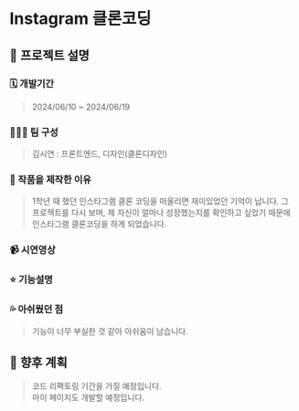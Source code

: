 # Instagram 클론코딩

## 📌 프로젝트 설명

### 🗓️ 개발기간
> 2024/06/10 ~ 2024/06/19

### 💁🏻‍♀️ 팀 구성
> 김시연 : 프론트엔드, 디자인(클론디자인)

### 💬 작품을 제작한 이유
> 1학년 때 했던 인스타그램 클론 코딩을 떠올리면 재미있었던 기억이 납니다. 그 프로젝트를 다시 보며, 제 자신이 얼마나 성장했는지를 확인하고 싶었기 때문에 인스타그램 클론코딩을 하게 되었습니다.

### 📹 시연영상

### ⭐️ 기능설명

### 💦 아쉬웠던 점
> 기능이 너무 부실한 것 같아 아쉬움이 남습니다.

## 🌟 향후 계획
> 코드 리팩토링 기간을 가질 예정입니다. <br />
> 마이 페이지도 개발할 예정입니다.
